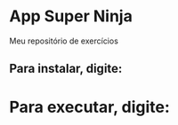 # App Super Ninja
Meu repositório de exercícios

## Para instalar, digite:

# Para executar, digite:
